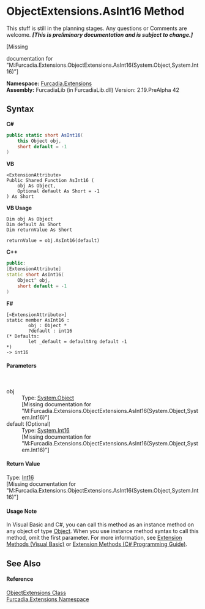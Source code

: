 # ObjectExtensions.AsInt16 Method 
This stuff is still in the planning stages. Any questions or Comments are welcome. _**\[This is preliminary documentation and is subject to change.\]**_

\[Missing <summary> documentation for "M:Furcadia.Extensions.ObjectExtensions.AsInt16(System.Object,System.Int16)"\]

**Namespace:**&nbsp;<a href="N_Furcadia_Extensions">Furcadia.Extensions</a><br />**Assembly:**&nbsp;FurcadiaLib (in FurcadiaLib.dll) Version: 2.19.PreAlpha 42

## Syntax

**C#**<br />
``` C#
public static short AsInt16(
	this Object obj,
	short default = -1
)
```

**VB**<br />
``` VB
<ExtensionAttribute>
Public Shared Function AsInt16 ( 
	obj As Object,
	Optional default As Short = -1
) As Short
```

**VB Usage**<br />
``` VB Usage
Dim obj As Object
Dim default As Short
Dim returnValue As Short

returnValue = obj.AsInt16(default)
```

**C++**<br />
``` C++
public:
[ExtensionAttribute]
static short AsInt16(
	Object^ obj, 
	short default = -1
)
```

**F#**<br />
``` F#
[<ExtensionAttribute>]
static member AsInt16 : 
        obj : Object * 
        ?default : int16 
(* Defaults:
        let _default = defaultArg default -1
*)
-> int16 

```


#### Parameters
&nbsp;<dl><dt>obj</dt><dd>Type: <a href="http://msdn2.microsoft.com/en-us/library/e5kfa45b" target="_blank">System.Object</a><br />\[Missing <param name="obj"/> documentation for "M:Furcadia.Extensions.ObjectExtensions.AsInt16(System.Object,System.Int16)"\]</dd><dt>default (Optional)</dt><dd>Type: <a href="http://msdn2.microsoft.com/en-us/library/e07e6fds" target="_blank">System.Int16</a><br />\[Missing <param name="default"/> documentation for "M:Furcadia.Extensions.ObjectExtensions.AsInt16(System.Object,System.Int16)"\]</dd></dl>

#### Return Value
Type: <a href="http://msdn2.microsoft.com/en-us/library/e07e6fds" target="_blank">Int16</a><br />\[Missing <returns> documentation for "M:Furcadia.Extensions.ObjectExtensions.AsInt16(System.Object,System.Int16)"\]

#### Usage Note
In Visual Basic and C#, you can call this method as an instance method on any object of type <a href="http://msdn2.microsoft.com/en-us/library/e5kfa45b" target="_blank">Object</a>. When you use instance method syntax to call this method, omit the first parameter. For more information, see <a href="http://msdn.microsoft.com/en-us/library/bb384936.aspx">Extension Methods (Visual Basic)</a> or <a href="http://msdn.microsoft.com/en-us/library/bb383977.aspx">Extension Methods (C# Programming Guide)</a>.

## See Also


#### Reference
<a href="T_Furcadia_Extensions_ObjectExtensions">ObjectExtensions Class</a><br /><a href="N_Furcadia_Extensions">Furcadia.Extensions Namespace</a><br />